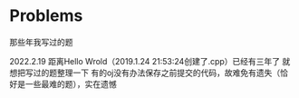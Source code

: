 # Problems
那些年我写过的题

2022.2.19 距离Hello Wrold（2019.1.24 21:53:24创建了.cpp）已经有三年了
就想把写过的题整理一下
有的oj没有办法保存之前提交的代码，故难免有遗失（恰好是一些最难的题），实在遗憾
